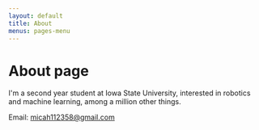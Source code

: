 ```yaml
---
layout: default
title: About
menus: pages-menu
---
```

# About page
I'm a second year student at Iowa State University, interested in robotics and machine learning, among a million other things.

Email: [micah112358@gmail.com](mailto:micah112358@gmail.com)